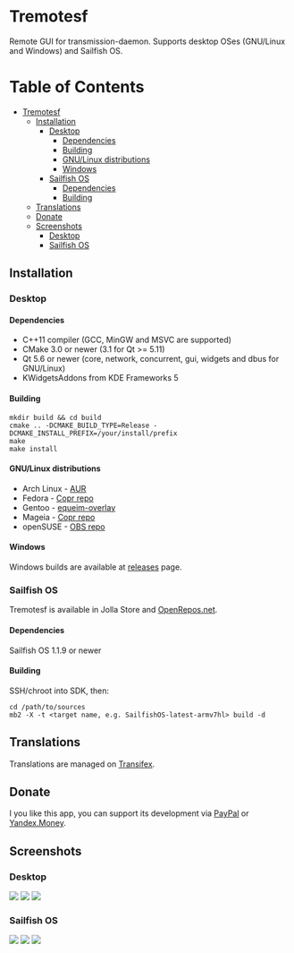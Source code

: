 # Tremotesf
Remote GUI for transmission-daemon. Supports desktop OSes (GNU/Linux and Windows) and Sailfish OS.

Table of Contents
=================

   * [Tremotesf](#tremotesf)
      * [Installation](#installation)
         * [Desktop](#desktop)
            * [Dependencies](#dependencies)
            * [Building](#building)
            * [GNU/Linux distributions](#gnulinux-distributions)
            * [Windows](#windows)
         * [Sailfish OS](#sailfish-os)
            * [Dependencies](#dependencies-1)
            * [Building](#building-1)
      * [Translations](#translations)
      * [Donate](#donate)
      * [Screenshots](#screenshots)
         * [Desktop](#desktop-1)
         * [Sailfish OS](#sailfish-os-1)


## Installation
### Desktop
#### Dependencies
- C++11 compiler (GCC, MinGW and MSVC are supported)
- CMake 3.0 or newer (3.1 for Qt >= 5.11)
- Qt 5.6 or newer (core, network, concurrent, gui, widgets and dbus for GNU/Linux)
- KWidgetsAddons from KDE Frameworks 5

#### Building
```
mkdir build && cd build
cmake .. -DCMAKE_BUILD_TYPE=Release -DCMAKE_INSTALL_PREFIX=/your/install/prefix
make
make install
```

#### GNU/Linux distributions
- Arch Linux - [AUR](https://aur.archlinux.org/packages/tremotesf)
- Fedora - [Copr repo](https://copr.fedorainfracloud.org/coprs/equeim/tremotesf)
- Gentoo - [equeim-overlay](https://github.com/equeim/equeim-overlay)
- Mageia - [Copr repo](https://copr.fedorainfracloud.org/coprs/equeim/tremotesf)
- openSUSE - [OBS repo](https://build.opensuse.org/project/show/home:equeim:tremotesf)

#### Windows
Windows builds are available at [releases](https://github.com/equeim/tremotesf2/releases) page.

### Sailfish OS
Tremotesf is available in Jolla Store and [OpenRepos.net](https://openrepos.net/content/equeim/tremotesf).
#### Dependencies
Sailfish OS 1.1.9 or newer
#### Building
SSH/chroot into SDK, then:
```
cd /path/to/sources
mb2 -X -t <target name, e.g. SailfishOS-latest-armv7hl> build -d
```

## Translations
Translations are managed on [Transifex](https://www.transifex.com/equeim/tremotesf).

## Donate
I you like this app, you can support its development via [PayPal](https://www.paypal.com/cgi-bin/webscr?cmd=_donations&business=DDQTRHTY5YV2G&item_name=Support%20Tremotesf%20development&no_note=1&item_number=3&no_shipping=1&currency_code=EUR) or [Yandex.Money](https://yasobe.ru/na/tremotesf).

## Screenshots
### Desktop
![](http://i.imgur.com/b1qqVZ1.png)
![](http://i.imgur.com/dhopqqf.png)
![](http://i.imgur.com/FGEjDvC.png)
### Sailfish OS
![](http://i.imgur.com/pNVIpCm.png)
![](http://i.imgur.com/RCqDejT.png)
![](http://i.imgur.com/K3vs1sq.png)
